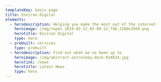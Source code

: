 ```yaml
---
templateKey: basic-page
title: Environ Digital
elements:
  - herodescription: Helping you make the most out of the internet
    heroimage: /img/tapet_2019-02-22_03-09-12_746_2160x1920.png
    herotitle: Environ Digital
    type: hero
  - prebuilt: services
    type: prebuilt
  - herodescription: Find out what we've been up to
    heroimage: /img/abstract-astronomy-dark-924824.jpg
    herolink: /news
    herotitle: Latest News
    type: hero
---
```



